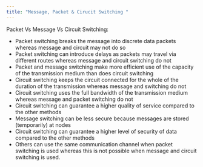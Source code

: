 ```yaml
---
title: "Message, Packet & Cirucit Switching "
--- 
```

Packet Vs Message Vs Circuit Switching:
- Packet switching breaks the message into discrete data packets whereas message and circuit may not do so
- Packet switching can introduce delays as packets may travel via different routes whereas message and circuit switching do not
- Packet and message switching make more efficient use of the capacity of the transmission medium than does circuit switching
- Circuit switching keeps the circuit connected for the whole of the duration of the transmission whereas message and switching do not
- Circuit switching uses the full bandwidth of the transmission medium whereas message and packet switching do not
- Circuit switching can guarantee a higher quality of service compared to the other methods
- Message switching can be less secure because messages are stored (temporarily) at nodes 
- Circuit switching can guarantee a higher level of security of data compared to the other methods
- Others can use the same communication channel when packet switching is used whereas this is not possible when message and circuit switching is used. 


